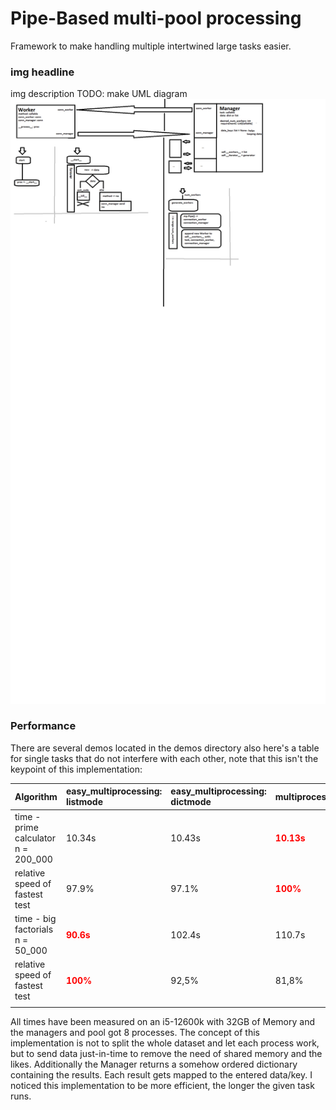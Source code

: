 # Pipe-Based multi-pool processing

Framework to make handling multiple intertwined large tasks easier. 

### img headline
img description
TODO: make UML diagram
![alt text](imgs/Concept_unfinished.png)

### Performance

There are several demos located in the demos directory also here's a table for single tasks that do not interfere with
each other, note that this isn't the keypoint of this implementation:

| Algorithm                           | easy_multiprocessing: listmode              | easy_multiprocessing: dictmode | multiprocessing.pool().map                 | single thread |
|:------------------------------------|:--------------------------------------------|:-------------------------------|:-------------------------------------------|:--------------|
| time - prime calculator n = 200_000 | 10.34s                                      | 10.43s                         | <span style="color:red">**10.13s** </span> | 56.14s        |
| relative speed of fastest test      | 97.9%                                       | 97.1%                          | <span style="color:red">**100%**   </span> | 18.0%         |
| time - big factorials n = 50_000    | <span style="color:red">**90.6s**  </span>  | 102.4s                         | 110.7s                                     | 576.64s       |
| relative speed of fastest test      | <span style="color:red">**100%**   </span>  | 92,5%                          | 81,8%                                      | 15,76%        |
|                                     |                                             |                                |                                            |               |

All times have been measured on an i5-12600k with 32GB of Memory and the managers and pool got 8 processes.
The concept of this implementation is not to split the whole dataset and let each process work, but to send data just-in-time
to remove the need of shared memory and the likes.
Additionally the Manager returns a somehow ordered dictionary containing the results. Each result gets mapped to the entered data/key.
I noticed this implementation to be more efficient, the longer the given task runs.
